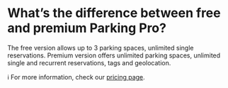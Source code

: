 # What’s the difference between free and premium Parking Pro?

<p class="no-margin">The free version allows up to 3 parking spaces, unlimited single reservations. Premium version offers unlimited parking spaces, unlimited single and recurrent reservations, tags and geolocation.</p>
<p class="no-margin"></p>
<p class="no-margin">ℹ️ For more information, check our <a href="https://www.teams-pro.com/en/pricing/" target="_blank" class="intercom-content-link">pricing page</a>.</p>


<Hubspot />
